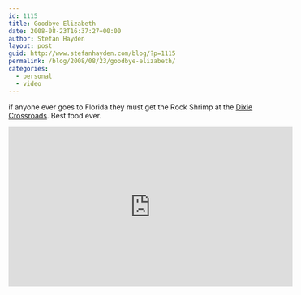 ```yaml
---
id: 1115
title: Goodbye Elizabeth
date: 2008-08-23T16:37:27+00:00
author: Stefan Hayden
layout: post
guid: http://www.stefanhayden.com/blog/?p=1115
permalink: /blog/2008/08/23/goodbye-elizabeth/
categories:
  - personal
  - video
---
```

if anyone ever goes to Florida they must get the Rock Shrimp at the <a href="http://www.dixiecrossroads.com/">Dixie Crossroads</a>. Best food ever.

<iframe width="560" height="315" src="https://www.youtube.com/embed/R2-6RsVXjTc&hl=en&fs=1" title="YouTube video player" frameborder="0" allow="accelerometer; autoplay; clipboard-write; encrypted-media; gyroscope; picture-in-picture" allowfullscreen></iframe>